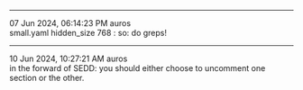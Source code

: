 --- --- ---

07 Jun 2024, 06:14:23 PM auros <br>
small.yaml hidden_size 768 : so: do greps!

--- --- ---

10 Jun 2024, 10:27:21 AM auros <br>
in the forward of SEDD: you should either choose to uncomment one section or the other.

